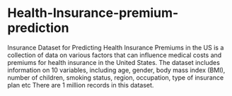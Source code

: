 # Health-Insurance-premium-prediction
Insurance Dataset for Predicting Health Insurance Premiums in the US is a collection of data on various factors that can influence medical costs and premiums for health insurance in the United States. The dataset includes information on 10 variables, including age, gender, body mass index (BMI), number of children, smoking status, region, occupation, type of insurance plan etc
There are 1 million records in this dataset.

